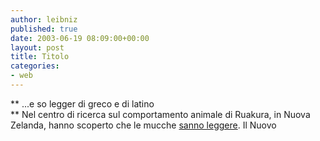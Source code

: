 ```yaml
---
author: leibniz
published: true
date: 2003-06-19 08:09:00+00:00
layout: post
title: Titolo
categories:
- web
---
```


 **   ...e so legger di greco e di latino   
** Nel centro di ricerca sul comportamento animale di Ruakura, in Nuova Zelanda, hanno scoperto che le mucche  [ sanno leggere](http://www.ilnuovo.it/nuovo/foglia/0,1007,181957,00.html).
Il Nuovo
